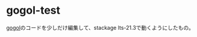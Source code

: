 # gogol-test

[gogol](https://github.com/brendanhay/gogol)のコードを少しだけ編集して、stackage lts-21.3で動くようにしたもの。